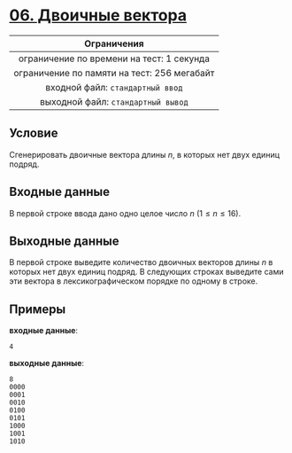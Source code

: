 # [06. Двоичные вектора](Task06.java)

| Ограничения                                 |
|:-------------------------------------------:|
| ограничение по времени на тест: 1 секунда   |
| ограничение по памяти на тест: 256 мегабайт |
| входной файл: `стандартный ввод`            |
| выходной файл: `стандартный вывод`          |

## Условие

Сгенерировать двоичные вектора длины $n$, в которых нет двух единиц подряд.

## Входные данные

В первой строке ввода дано одно целое число $n$ $(1 \leqslant n \leqslant 16)$.

## Выходные данные

В первой строке выведите количество двоичных векторов длины $n$ в которых нет двух единиц подряд. В следующих строках выведите сами эти вектора в лексикографическом порядке по одному в строке.

## Примеры

**входные данные**:

```text
4
```

**выходные данные**:

```text
8
0000
0001
0010
0100
0101
1000
1001
1010
```
